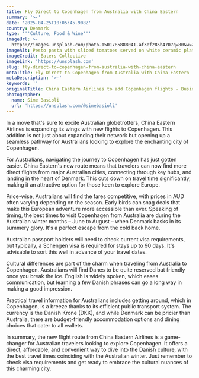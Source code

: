 ```yaml
---
title: Fly Direct to Copenhagen from Australia with China Eastern
summary: '>-'
date: '2025-04-25T10:05:45.908Z'
country: Denmark
type: '''Culture, Food & Wine'''
imageUrl: >-
  https://images.unsplash.com/photo-1501785888041-af3ef285b470?q=80&w=2070&auto=format&fit=crop&ixlib=rb-4.0.3&ixid=M3wxMjA3fDB8MHxwaG90by1wYWdlfHx8fGVufDB8fHx8fA%3D%3D
imageAlt: Pesto pasta with sliced tomatoes served on white ceramic plate
imageCredit: Eaters Collective
imageLink: 'https://unsplash.com'
slug: fly-direct-to-copenhagen-from-australia-with-china-eastern
metaTitle: Fly Direct to Copenhagen from Australia with China Eastern
metaDescription: '>-'
keywords: ''
originalTitle: China Eastern Airlines to add Copenhagen flights - Business Traveller
photographer:
  name: Sime Basioli
  url: 'https://unsplash.com/@simebasioli'
---
```








In a move that's sure to excite Australian globetrotters, China Eastern Airlines is expanding its wings with new flights to Copenhagen. This addition is not just about expanding their network but opening up a seamless pathway for Australians looking to explore the enchanting city of Copenhagen. 

For Australians, navigating the journey to Copenhagen has just gotten easier. China Eastern's new route means that travelers can now find more direct flights from major Australian cities, connecting through key hubs, and landing in the heart of Denmark. This cuts down on travel time significantly, making it an attractive option for those keen to explore Europe.

Price-wise, Australians will find the fares competitive, with prices in AUD often varying depending on the season. Early birds can snag deals that make this European adventure more accessible than ever. Speaking of timing, the best times to visit Copenhagen from Australia are during the Australian winter months – June to August – when Denmark basks in its summery glory. It's a perfect escape from the cold back home.

Australian passport holders will need to check current visa requirements, but typically, a Schengen visa is required for stays up to 90 days. It's advisable to sort this well in advance of your travel dates.

Cultural differences are part of the charm when traveling from Australia to Copenhagen. Australians will find Danes to be quite reserved but friendly once you break the ice. English is widely spoken, which eases communication, but learning a few Danish phrases can go a long way in making a good impression.

Practical travel information for Australians includes getting around, which in Copenhagen, is a breeze thanks to its efficient public transport system. The currency is the Danish Krone (DKK), and while Denmark can be pricier than Australia, there are budget-friendly accommodation options and dining choices that cater to all wallets.

In summary, the new flight route from China Eastern Airlines is a game-changer for Australian travelers looking to explore Copenhagen. It offers a direct, affordable, and convenient way to dive into the Danish culture, with the best travel times coinciding with the Australian winter. Just remember to check visa requirements and get ready to embrace the cultural nuances of this charming city.
